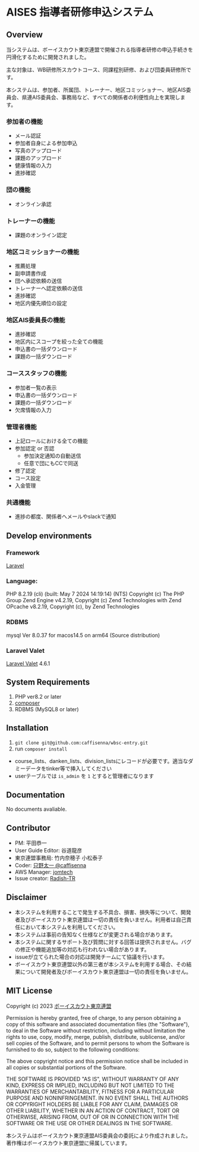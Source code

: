 # AISES 指導者研修申込システム　

## Overview
当システムは、ボーイスカウト東京連盟で開催される指導者研修の申込手続きを円滑化するために開発されました。

主な対象は、WB研修所スカウトコース、同課程別研修、および団委員研修所です。

本システムは、参加者、所属団、トレーナー、地区コミッショナー、地区AIS委員会、県連AIS委員会、事務局など、すべての関係者の利便性向上を実現します。


### 参加者の機能
- メール認証
- 参加者自身による参加申込
- 写真のアップロード
- 課題のアップロード
- 健康情報の入力
- 進捗確認

### 団の機能
- オンライン承認

### トレーナーの機能
- 課題のオンライン認定

### 地区コミッショナーの機能
- 推薦処理
- 副申請書作成
- 団へ承認依頼の送信
- トレーナーへ認定依頼の送信
- 進捗確認
- 地区内優先順位の設定

### 地区AIS委員長の機能
- 進捗確認
- 地区内にスコープを絞った全ての機能
- 申込書の一括ダウンロード
- 課題の一括ダウンロード

### コーススタッフの機能
- 参加者一覧の表示
- 申込書の一括ダウンロード
- 課題の一括ダウンロード
- 欠席情報の入力

### 管理者機能
- 上記ロールにおける全ての機能
- 参加認定 or 否認
  - 参加決定通知の自動送信
  - 任意で団にもCCで同送
- 修了認定
- コース設定
- 入金管理

### 共通機能
- 進捗の都度、関係者へメールやslackで通知


## Develop environments

### Framework
[Laravel]('https://github.com/laravel/framework)

### Language:
PHP 8.2.19 (cli) (built: May  7 2024 14:19:14) (NTS)
Copyright (c) The PHP Group
Zend Engine v4.2.19, Copyright (c) Zend Technologies
    with Zend OPcache v8.2.19, Copyright (c), by Zend Technologies

### RDBMS
mysql  Ver 8.0.37 for macos14.5 on arm64 (Source distribution)

### Laravel Valet
[Laravel Valet]('https://laravel.com/docs/11.x/valet') 4.6.1

## System Requirements
1. PHP ver8.2 or later
2. [composer]('https://getcomposer.org/)
3. RDBMS (MySQL8 or later)


## Installation
1. `git clone git@github.com:caffisenna/wbsc-entry.git`
2. run `composer install`

- course_lists、danken_lists、division_listsにレコードが必要です。適当なダミーデータをtinker等で挿入してください
- userテーブルでは `is_admin` を `1` とすると管理者になります

## Documentation
No documents avaliable.

## Contributor
- PM: 平田恭一
- User Guide Editor: 谷道龍彦
- 東京連盟事務局: 竹内奈穂子 小松泰子
- Coder: [只野太一 @caffisenna]('https://github.com/caffisenna/')
- AWS Manager: [jomtech]('https://github.com/jomtech)
- Issue creator: [Radish-TR]('https://github.com/caffisenna/wbsc-entry/issues/106')

## Disclaimer
- 本システムを利用することで発生する不具合、損害、損失等について、開発者及びボーイスカウト東京連盟は一切の責任を負いません。利用者は自己責任において本システムを利用してください。
- 本システムは事前の告知なく仕様などが変更される場合があります。
- 本システムに関するサポート及び質問に対する回答は提供されません。バグの修正や機能追加等の対応も行われない場合があります。
- issueが立てられた場合の対応は開発チームにて協議を行います。
- ボーイスカウト東京連盟以外の第三者が本システムを利用する場合、その結果について開発者及びボーイスカウト東京連盟は一切の責任を負いません。


## MIT License

Copyright (c) 2023 [ボーイスカウト東京連盟]('https://scout.tokyo')

Permission is hereby granted, free of charge, to any person obtaining a copy
of this software and associated documentation files (the "Software"), to deal
in the Software without restriction, including without limitation the rights
to use, copy, modify, merge, publish, distribute, sublicense, and/or sell
copies of the Software, and to permit persons to whom the Software is
furnished to do so, subject to the following conditions:

The above copyright notice and this permission notice shall be included in all
copies or substantial portions of the Software.

THE SOFTWARE IS PROVIDED "AS IS", WITHOUT WARRANTY OF ANY KIND, EXPRESS OR
IMPLIED, INCLUDING BUT NOT LIMITED TO THE WARRANTIES OF MERCHANTABILITY,
FITNESS FOR A PARTICULAR PURPOSE AND NONINFRINGEMENT. IN NO EVENT SHALL THE
AUTHORS OR COPYRIGHT HOLDERS BE LIABLE FOR ANY CLAIM, DAMAGES OR OTHER
LIABILITY, WHETHER IN AN ACTION OF CONTRACT, TORT OR OTHERWISE, ARISING FROM,
OUT OF OR IN CONNECTION WITH THE SOFTWARE OR THE USE OR OTHER DEALINGS IN THE
SOFTWARE.

本システムはボーイスカウト東京連盟AIS委員会の委託により作成されました。
著作権はボーイスカウト東京連盟に帰属しています。
